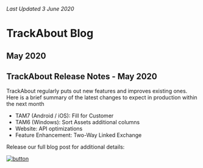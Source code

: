 *Last Updated 3 June 2020*

# TrackAbout Blog 
## May 2020

## TrackAbout Release Notes - May 2020

TrackAbout regularly puts out new features and improves existing ones. Here is a brief summary of the latest changes to expect in production within the next month

* TAM7 (Android / iOS): Fill for Customer
* TAM6 (Windows): Sort Assets additional columns
* Website:  API optimizations
* Feature Enhancement: Two-Way Linked Exchange

Release our full blog post for additional details:

[![button](https://cdn2.hubspot.net/hubfs/5113190/Release%20Notes%20Icon-1.png)](https://corp.trackabout.com/releasenotes/release-notes-blog-may-2020)




